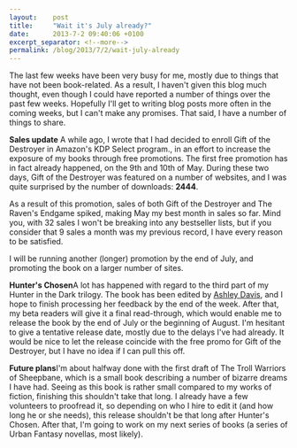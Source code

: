 ```yaml
---
layout:    post
title:     "Wait it's July already?"
date:      2013-7-2 09:40:06 +0100
excerpt_separator: <!--more-->
permalink: /blog/2013/7/2/wait-july-already
---
```


The last few weeks have been very busy for me, mostly due to things that have not been book-related. As a result, I haven't given this blog much thought, even though I could have reported a number of things over the past few weeks. Hopefully I'll get to writing blog posts more often in the coming weeks, but I can't make any promises. That said, I have a number of things to share.

<!--more-->
**Sales update**
A while ago, I wrote that I had decided to enroll Gift of the Destroyer in Amazon's KDP Select program., in an effort to increase the exposure of my books through free promotions. The first free promotion has in fact already happened, on the 9th and 10th of May. During these two days, Gift of the Destroyer was featured on a number of websites, and I was quite surprised by the number of downloads: **2444**.

As a result of this promotion, sales of both Gift of the Destroyer and The Raven's Endgame spiked, making May my best month in sales so far. Mind you, with 32 sales I won't be breaking into any bestseller lists, but if you consider that 9 sales a month was my previous record, I have every reason to be satisfied.

I will be running another (longer) promotion by the end of July, and promoting the book on a larger number of sites.

**Hunter's Chosen**A lot has happened with regard to the third part of my Hunter in the Dark trilogy. The book has been edited by [Ashley Davis](http://ashleydaviseditor.com/), and I hope to finish processing her feedback by the end of the week. After that, my beta readers will give it a final read-through, which would enable me to release the book by the end of July or the beginning of August. I'm hesitant to give a tentative release date, mostly due to the delays I've had already. It would be nice to let the release coincide with the free promo for Gift of the Destroyer, but I have no idea if I can pull this off.

**Future plans**I'm about halfway done with the first draft of The Troll Warriors of Sheepbane, which is a small book describing a number of bizarre dreams I have had. Seeing as this book is rather small compared to my works of fiction, finishing this shouldn't take that long. I already have a few volunteers to proofread it, so depending on who I hire to edit it (and how long he or she needs), this release shouldn't be that long after Hunter's Chosen. After that, I'm going to work on my next series of books (a series of Urban Fantasy novellas, most likely).